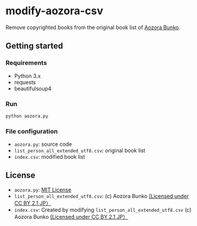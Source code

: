 # modify-aozora-csv
Remove copyrighted books from the original book list of [Aozora Bunko](https://www.aozora.gr.jp).

## Getting started
### Requirements
* Python 3.x
* requests
* beautifulsoup4
### Run
```bash
python aozora.py
```
### File configuration
* `aozora.py`: source code
* `list_person_all_extended_utf8.csv`: original book list
* `index.csv`: modified book list

## License
* `aozora.py`: [MIT License](https://github.com/kuga-github/modify-aozora-csv/blob/main/LICENSE)
* `list_person_all_extended_utf8.csv`: (c) Aozora Bunko [(Licensed under CC BY 2.1 JP）](https://creativecommons.org/licenses/by/2.1/jp/deed.en)
* `index.csv`: Created by modifying `list_person_all_extended_utf8.csv` (c) Aozora Bunko [(Licensed under CC BY 2.1 JP）](https://creativecommons.org/licenses/by/2.1/jp/deed.en)
